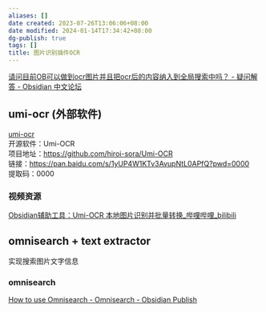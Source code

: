 ```yaml
---
aliases: []
date created: 2023-07-26T13:06:06+08:00
date modified: 2024-01-14T17:34:42+08:00
dg-publish: true
tags: []
title: 图片识别插件OCR
---
```


[请问目前OB可以做到ocr图片并且把ocr后的内容纳入到全局搜索中吗？ - 疑问解答 - Obsidian 中文论坛](https://forum-zh.obsidian.md/t/topic/20153/2)

## umi-ocr  (外部软件)
[umi-ocr](../../../../../3%20计算机/创建、效率与技巧/非编程软件/编辑与格式/文字识别OCR软件.md#umi-ocr)  
开源软件：Umi-OCR  
项目地址：https://github.com/hiroi-sora/Umi-OCR  
链接：https://pan.baidu.com/s/1yUP4W1KTv3AvupNtL0APfQ?pwd=0000  
提取码：0000  
### 视频资源
[Obsidian辅助工具：Umi-OCR 本地图片识别并批量转换\_哔哩哔哩\_bilibili](https://www.bilibili.com/video/BV1Rk4y1g72v/?spm_id_from=333.337.search-card.all.click&vd_source=20cb3e7c6ad3d64f0eb2d763ff005080)  

## omnisearch + text extractor
实现搜索图片文字信息
### omnisearch
[How to use Omnisearch - Omnisearch - Obsidian Publish](https://publish.obsidian.md/omnisearch/How+to+use+Omnisearch)